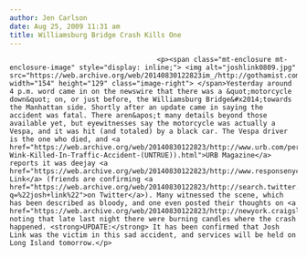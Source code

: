 ```yaml
---
author: Jen Carlson
date: Aug 25, 2009 11:31 am
title: Williamsburg Bridge Crash Kills One
---
```


	
										<p><span class="mt-enclosure mt-enclosure-image" style="display: inline;"> <img alt="joshlink0809.jpg" src="https://web.archive.org/web/20140830122823im_/http://gothamist.com/attachments/arts_jen/joshlink0809.jpg" width="154" height="129" class="image-right"> </span>Yesterday around 4 p.m. word came in on the newswire that there was a &quot;motorcycle down&quot; on, or just before, the Williamsburg Bridge&#x2014;towards the Manhattan side. Shortly after an update came in saying the accident was fatal. There aren&apos;t many details beyond those available yet, but eyewitnesses say the motorcycle was actually a Vespa, and it was hit (and totaled) by a black car. The Vespa driver is the one who died, and <a href="https://web.archive.org/web/20140830122823/http://www.urb.com/permalink/7075/Josh-Wink-Killed-In-Traffic-Accident-(UNTRUE)).html">URB Magazine</a> reports it was deejay <a href="https://web.archive.org/web/20140830122823/http://www.responsenyc.com/info/">Josh Link</a> (friends are confirming <a href="https://web.archive.org/web/20140830122823/http://search.twitter.com/search?q=%22josh+link%22">on Twitter</a>). Many witnessed the scene, which has been described as bloody, and one even posted their thoughts on <a href="https://web.archive.org/web/20140830122823/http://newyork.craigslist.org/brk/mis/1341044815.html">Craigslist</a>, noting that late last night there were burning candles where the crash happened. <strong>UPDATE:</strong> It has been confirmed that Josh Link was the victim in this sad accident, and services will be held on Long Island tomorrow.</p>					
										
									
				